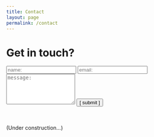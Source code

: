 ```yaml
---
title: Contact
layout: page
permalink: /contact
---
```


# Get in touch?

<form>
  <input type="text" id="name" name="name" placeholder="name:" autocomplete="on">
  <input type="text" id="email" name="email" placeholder="email:" autocomplete="on">
  <textarea rows="5" id="message" name="message" placeholder="message:" autocomplete="on"></textarea>
  <input type="submit" value="[ submit ]" onclick="msg()">
</form>

<br /><br />(Under construction...)
